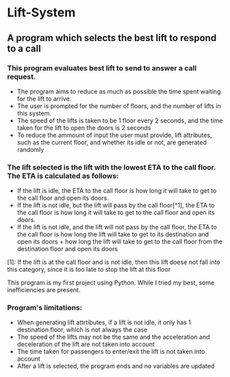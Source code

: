 # Lift-System
## A program which selects the best lift to respond to a call

### This program evaluates best lift to send to answer a call request.

- The program aims to reduce as much as possible the time spent waiting for the lift to arrive. 
- The user is prompted for the number of floors, and the number of lifts in this system. 
- The speed of the lifts is taken to be 1 floor every 2 seconds, and the time taken for the lift to open the doors is 2 seconds
- To reduce the ammount of input the user must provide, lift attributes, such as the current floor, and whether its idle or not, are generated randomly

### The lift selected is the lift with the lowest ETA to the call floor. The ETA is calculated as follows:
  - If the lift is idle, the ETA to the call floor is how long it will take to get to the call floor and open its doors.
  - If the lift is not idle, but the lift will pass by the call floor[^1], the ETA to the call floor is how long it will take to get to the call floor and open its doors.
  - If the lift is not idle, and the lift will not pass by the call floor, the ETA to the call floor is how long the lift will take to get to its destination and open its doors + how long the lift will take to get to the call floor from the destination floor and open its doors

[1]: If the lift is at the call floor and is not idle, then this lift doese not fall into this category, since it is too late to stop the lift at this floor

This program is my first project using Python. While I tried my best, some inefficiencies are present.

### Program's limitations:
  - When generating lift attrtibutes, if a lift is not idle, it only has 1 destination floor, which is not always the case
  - The speed of the lifts may not be the same and the acceleration and deceleration of the lift are not taken into account
  - The time taken for passengers to enter/exit the lift is not taken into account
  - After a lift is selected, the program ends and no variables are updated
